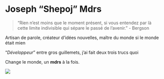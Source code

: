 # Joseph “Shepoj” Mdrs

> “Rien n’est moins que le moment présent, si vous entendez par là cette limite indivisible qui sépare le passé de l’avenir.” - Bergson
> 

Artisan de parole, créateur d’idées nouvelles, maître du monde si le monde était mien

“*Développeur*” entre gros guillemets, j’ai fait deux trois trucs quoi

Change le monde, un **mdrs** à la fois.

> 
![](https://komarev.com/ghpvc/?username=Shepoj&label=Vues%20sur%20le%20profil&color=2c7676)
